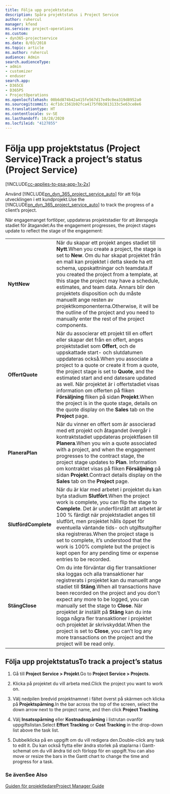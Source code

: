 ```yaml
---
title: Följa upp projektstatus
description: Spåra projektstatus i Project Service
author: ruhercul
manager: kfend
ms.service: project-operations
ms.custom:
- dyn365-projectservice
ms.date: 8/03/2018
ms.topic: article
ms.author: ruhercul
audience: Admin
search.audienceType:
- admin
- customizer
- enduser
search.app:
- D365CE
- D365PS
- ProjectOperations
ms.openlocfilehash: 00b6d874b42a415fe567d17e49c0ea319d8952a0
ms.sourcegitcommit: 4cf1dc1561b92fca4175f0b3813133c5e63ce8e6
ms.translationtype: HT
ms.contentlocale: sv-SE
ms.lasthandoff: 10/28/2020
ms.locfileid: "4127855"
---
```

# <a name="track-a-projects-status-project-service"></a><span data-ttu-id="05777-103">Följa upp projektstatus (Project Service)</span><span class="sxs-lookup"><span data-stu-id="05777-103">Track a project’s status (Project Service)</span></span>

[!INCLUDE[cc-applies-to-psa-app-1x-2x](../includes/cc-applies-to-psa-app-1x-2x.md)]

<span data-ttu-id="05777-104">Använd [!INCLUDE[pn_dyn_365_project_service_auto](../includes/pn-dyn-365-project-service-auto.md)] för att följa utvecklingen i ett kundprojekt.</span><span class="sxs-lookup"><span data-stu-id="05777-104">Use the [!INCLUDE[pn_dyn_365_project_service_auto](../includes/pn-dyn-365-project-service-auto.md)] to track the progress of a client’s project.</span></span>  

<span data-ttu-id="05777-105">När engagemanget fortlöper, uppdateras projektstadier för att återspegla stadiet för åtagandet:</span><span class="sxs-lookup"><span data-stu-id="05777-105">As the engagement progresses, the project stages update to reflect the stage of the engagement:</span></span>  


|              |                                                                                                                                                                                                                                                                                                  |
|--------------|--------------------------------------------------------------------------------------------------------------------------------------------------------------------------------------------------------------------------------------------------------------------------------------------------|
|   <span data-ttu-id="05777-106">**Nytt**</span><span class="sxs-lookup"><span data-stu-id="05777-106">**New**</span></span>    | <span data-ttu-id="05777-107">När du skapar ett projekt anges stadiet till **Nytt**.</span><span class="sxs-lookup"><span data-stu-id="05777-107">When you create a project, the stage is set to **New**.</span></span> <span data-ttu-id="05777-108">Om du har skapat projektet från en mall kan projektet i detta skede ha ett schema, uppskattningar och teamdata.</span><span class="sxs-lookup"><span data-stu-id="05777-108">If you created the project from a template, at this stage the project may have a schedule, estimates, and team data.</span></span> <span data-ttu-id="05777-109">Annars blir den projektets disposition och du måste manuellt ange resten av projektkomponenterna.</span><span class="sxs-lookup"><span data-stu-id="05777-109">Otherwise, it will be the outline of the project and you need to manually enter the rest of the project components.</span></span> |
|  <span data-ttu-id="05777-110">**Offert**</span><span class="sxs-lookup"><span data-stu-id="05777-110">**Quote**</span></span>   |      <span data-ttu-id="05777-111">När du associerar ett projekt till en offert eller skapar det från en offert, anges projektstadiet som **Offert**, och de uppskattade start- och slutdatumen uppdateras också.</span><span class="sxs-lookup"><span data-stu-id="05777-111">When you associate a project to a quote or create it from a quote, the project stage is set to **Quote**, and the estimated start and end datesare updated as well.</span></span> <span data-ttu-id="05777-112">När projektet är i offertstadiet visas information om offerten på fliken **Försäljning** fliken på sidan **Projekt**.</span><span class="sxs-lookup"><span data-stu-id="05777-112">When the project is in the quote stage, details on the quote display on the **Sales** tab on the **Project** page.</span></span>      |
|   <span data-ttu-id="05777-113">**Planera**</span><span class="sxs-lookup"><span data-stu-id="05777-113">**Plan**</span></span>   |                                     <span data-ttu-id="05777-114">När du vinner en offert som är associerad med ett projekt och åtagandet övergår i kontraktstadiet uppdateras projektfasen till **Planera**.</span><span class="sxs-lookup"><span data-stu-id="05777-114">When you win a quote associated with a project, and when the engagement progresses to the contract stage, the project stage updates to **Plan**.</span></span> <span data-ttu-id="05777-115">Information om kontraktet visas på fliken **Försäljning** på sidan **Projekt**.</span><span class="sxs-lookup"><span data-stu-id="05777-115">Contract details display on the **Sales** tab on the **Project** page.</span></span>                                      |
| <span data-ttu-id="05777-116">**Slutförd**</span><span class="sxs-lookup"><span data-stu-id="05777-116">**Complete**</span></span> |                    <span data-ttu-id="05777-117">När du är klar med arbetet i projektet du kan byta stadium **Slutfört**.</span><span class="sxs-lookup"><span data-stu-id="05777-117">When the project work is complete, you can flip the stage to **Complete**.</span></span> <span data-ttu-id="05777-118">Det är underförstått att arbetet är 100 % färdigt när projektstadiet anges till slutfört, men projektet hålls öppet för eventuella väntande tids- och utgiftsutgifter ska registreras.</span><span class="sxs-lookup"><span data-stu-id="05777-118">When the project stage is set to complete, it’s understood that the work is 100% complete but the project is kept open for any pending time or expense entries to be recorded.</span></span>                     |
|  <span data-ttu-id="05777-119">**Stäng**</span><span class="sxs-lookup"><span data-stu-id="05777-119">**Close**</span></span>   |           <span data-ttu-id="05777-120">Om du inte förväntar dig fler transaktioner ska loggas och alla transaktioner har registrerats i projektet kan du manuellt ange stadiet till **Stäng**.</span><span class="sxs-lookup"><span data-stu-id="05777-120">When all transactions have been recorded on the project and you don't expect any more to be logged, you can manually set the stage to **Close**.</span></span> <span data-ttu-id="05777-121">När projektet är inställt på **Stäng** kan du inte logga några fler transaktioner i projektet och projektet är skrivskyddat.</span><span class="sxs-lookup"><span data-stu-id="05777-121">When the project is set to **Close**, you can’t log any more transactions on the project and the project will be read only.</span></span>           |

## <a name="to-track-a-projects-status"></a><span data-ttu-id="05777-122">Följa upp projektstatus</span><span class="sxs-lookup"><span data-stu-id="05777-122">To track a project’s status</span></span>  

1.  <span data-ttu-id="05777-123">Gå till **Project Service > Projekt**.</span><span class="sxs-lookup"><span data-stu-id="05777-123">Go to **Project Service > Projects**.</span></span>  

2.  <span data-ttu-id="05777-124">Klicka på projektet du vill arbeta med.</span><span class="sxs-lookup"><span data-stu-id="05777-124">Click the project you want to work on.</span></span>  

3.  <span data-ttu-id="05777-125">Välj nedpilen bredvid projektnamnet i fältet överst på skärmen och klicka på **Projektspårning**.</span><span class="sxs-lookup"><span data-stu-id="05777-125">In the bar across the top of the screen, select the down arrow next to the project name, and then click **Project Tracking**.</span></span>  

4.  <span data-ttu-id="05777-126">Välj **Insatsspårning** eller **Kostnadsspårning** i listrutan ovanför uppgiftslistan.</span><span class="sxs-lookup"><span data-stu-id="05777-126">Select **Effort Tracking** or **Cost Tracking** in the drop-down list above the task list.</span></span>  

5.  <span data-ttu-id="05777-127">Dubbelklicka på en uppgift om du vill redigera den.</span><span class="sxs-lookup"><span data-stu-id="05777-127">Double-click any task to edit it.</span></span> <span data-ttu-id="05777-128">Du kan också flytta eller ändra storlek på staplarna i Gantt-schemat om du vill ändra tid och förlopp för en uppgift.</span><span class="sxs-lookup"><span data-stu-id="05777-128">You can also move or resize the bars in the Gantt chart to change the time and progress for a task.</span></span>  

### <a name="see-also"></a><span data-ttu-id="05777-129">Se även</span><span class="sxs-lookup"><span data-stu-id="05777-129">See Also</span></span>  
 [<span data-ttu-id="05777-130">Guiden för projektledare</span><span class="sxs-lookup"><span data-stu-id="05777-130">Project Manager Guide</span></span>](../psa/project-manager-guide.md)
